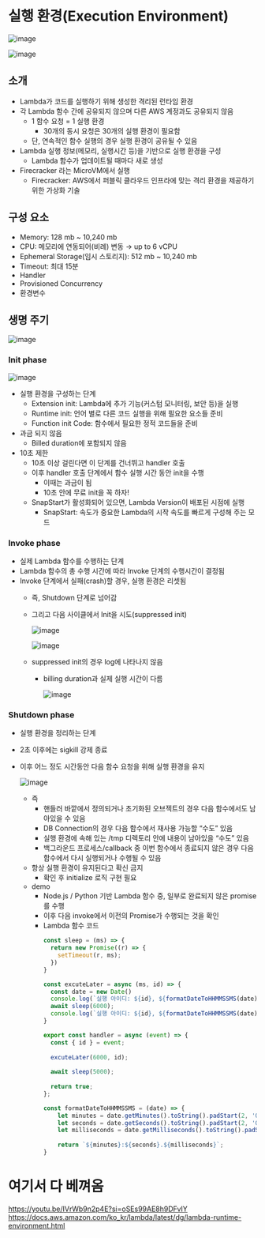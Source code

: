 # 실행 환경(Execution Environment)

![image](https://github.com/cloud-club/AWSLambdaInAction-2023/assets/76844285/eb2ef24a-6d82-4aeb-9160-e9d61af3226a)

![image](https://github.com/cloud-club/AWSLambdaInAction-2023/assets/76844285/ec6bdd83-7cef-4af5-8b1e-7392720a5c28)
## 소개

- Lambda가 코드를 실행하기 위해 생성한 격리된 런타임 환경
- 각 Lambda 함수 간에 공유되지 않으며 다른 AWS 계정과도 공유되지 않음
    - 1 함수 요청 = 1 실행 환경
        - 30개의 동시 요청은 30개의 실행 환경이 필요함
    - 단, 연속적인 함수 실행의 경우 실행 환경이 공유될 수 있음
- Lambda 실행 정보(메모리, 실행시간 등)을 기반으로 실행 환경을 구성
    - Lambda 함수가 업데이트될 때마다 새로 생성
- Firecracker 라는 MicroVM에서 실행
    - Firecracker: AWS에서 퍼블릭 클라우드 인프라에 맞는 격리 환경을 제공하기 위한 가상화 기술

## 구성 요소

- Memory: 128 mb ~ 10,240 mb
- CPU: 메모리에 연동되어(비례) 변동 → up to 6 vCPU
- Ephemeral Storage(임시 스토리지): 512 mb ~ 10,240 mb
- Timeout: 최대 15분
- Handler
- Provisioned Concurrency
- 환경변수

## 생명 주기

![image](https://github.com/cloud-club/AWSLambdaInAction-2023/assets/76844285/b949e9c4-9655-4018-93a0-b5321b32d924)

### Init phase

![image](https://github.com/cloud-club/AWSLambdaInAction-2023/assets/76844285/314ce98c-6485-4e3d-930f-4048f1573319)

- 실행 환경을 구성하는 단계
    - Extension init: Lambda에 추가 기능(커스텀 모니터링, 보안 등)을 실행
    - Runtime init: 언어 별로 다른 코드 실행을 위해 필요한 요소들 준비
    - Function init Code: 함수에서 필요한 정적 코드들을 준비
- 과금 되지 않음
    - Billed duration에 포함되지 않음
- 10초 제한
    - 10초 이상 걸린다면 이 단계를 건너뛰고 handler 호출
    - 이후 handler 호출 단계에서 함수 실행 시간 동안 init을 수행
        - 이때는 과금이 됨
        - 10초 안에 무료 init을 꼭 하자!
    - SnapStart가 활성화되어 있으면, Lambda Version이 배포된 시점에 실행
        - SnapStart: 속도가 중요한 Lambda의 시작 속도를 빠르게 구성해 주는 모드

### Invoke phase

- 실제 Lambda 함수를 수행하는 단계
- Lambda 함수의 총 수행 시간에 따라 Invoke 단계의 수행시간이 결정됨
- Invoke 단계에서 실패(crash)할 경우, 실행 환경은 리셋됨
    - 즉, Shutdown 단계로 넘어감
    - 그리고 다음 사이클에서 Init을 시도(suppressed init)
        
        ![image](https://github.com/cloud-club/AWSLambdaInAction-2023/assets/76844285/e2c34020-3bc3-4eb7-b802-b24c50947fec)
        
        ![image](https://github.com/cloud-club/AWSLambdaInAction-2023/assets/76844285/af70c6ce-815d-4211-915b-c2351632c21e)
        
    - suppressed init의 경우 log에 나타나지 않음
        - billing duration과 실제 실행 시간이 다름
            
            ![image](https://github.com/cloud-club/AWSLambdaInAction-2023/assets/76844285/1502214c-16ee-4f76-b9bf-1b7b37062d66)
            

### Shutdown phase

- 실행 환경을 정리하는 단계
- 2초 이후에는 sigkill 강제 종료
- 이후 어느 정도 시간동안 다음 함수 요청을 위해 실행 환경을 유지
    
    ![image](https://github.com/cloud-club/AWSLambdaInAction-2023/assets/76844285/b5bc14da-ad28-46f7-9eef-f74ef1a0c903)
    
    - 즉
        - 핸들러 바깥에서 정의되거나 초기화된 오브젝트의 경우 다음 함수에서도 남아있을 수 있음
        - DB Connection의 경우 다음 함수에서 재사용 가능할 “수도” 있음
        - 실행 환경에 속해 있는 /tmp 디렉토리 안에 내용이 남아있을 “수도” 있음
        - 백그라운드 프로세스/callback 중 이번 함수에서 종료되지 않은 경우 다음 함수에서 다시 실행되거나 수행될 수 있음
    - 항상 실행 환경이 유지된다고 확신 금지
        - 확인 후 initialize 로직 구현 필요
    - demo
        - Node.js / Python 기반 Lambda 함수 중, 일부로 완료되지 않은 promise를 수행
        - 이후 다음 invoke에서 이전의 Promise가 수행되는 것을 확인
        - Lambda 함수 코드
            ```jsx
            const sleep = (ms) => {
              return new Promise((r) => {
                setTimeout(r, ms);
              })
            }
            
            const excuteLater = async (ms, id) => {
              const date = new Date()
              console.log(`실행 아이디: ${id}, ${formatDateToHHMMSSMS(date)}에 시작`);
              await sleep(6000);
              console.log(`실행 아이디: ${id}, ${formatDateToHHMMSSMS(date)}에 끝`);
            }
            
            export const handler = async (event) => {
              const { id } = event;
              
              excuteLater(6000, id);
              
              await sleep(5000);
              
              return true;
            };
            
            const formatDateToHHMMSSMS = (date) => {
                let minutes = date.getMinutes().toString().padStart(2, '0');
                let seconds = date.getSeconds().toString().padStart(2, '0');
                let milliseconds = date.getMilliseconds().toString().padStart(3, '0');
                
                return `${minutes}:${seconds}.${milliseconds}`;
            }
            ```

# 여기서 다 베껴옴

https://youtu.be/IVrWb9n2p4E?si=oSEs99AE8h9DFvIY  
https://docs.aws.amazon.com/ko_kr/lambda/latest/dg/lambda-runtime-environment.html
